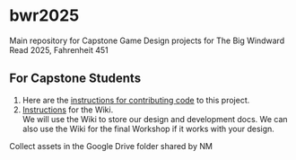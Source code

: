 # bwr2025
Main repository for Capstone Game Design projects for The Big Windward Read 2025, Fahrenheit 451

## For Capstone Students
1. Here are the [instructions for contributing code](https://github.com/rhazes/bwr2025/blob/main/CONTRIBUTING.md) to this project.
2. [Instructions](https://github.com/rhazes/bwr2025/blob/main/WIKI_GUIDE.md) for the Wiki.  
   We will use the Wiki to store our design and development docs. We can also use the Wiki for the final Workshop if it works with your design.

Collect assets in the Google Drive folder shared by NM
